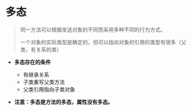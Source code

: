 # 多态

> 同一方法可以根据发送对象的不同而采用多种不同的行为方式。
>
> 一个对象的实际类型是确定的，但可以指向对象的引用的类型有很多（父类，有关系的类）



- **多态存在的条件**
  - 有继承关系
  - 子类重写父类方法
  - 父类引用指向子类对象



- **注意：多态是方法的多态，属性没有多态。**
